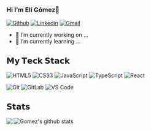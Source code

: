 ### Hi I’m Elí Gómez👋

[![Github](https://img.shields.io/badge/-Github-000?style=flat&logo=Github&logoColor=white)](https://github.com/wisdown)
[![Linkedin](https://img.shields.io/badge/-LinkedIn-blue?style=flat&logo=Linkedin&logoColor=white)](https://www.linkedin.com/in/eli-gomez-h-b236b0244/)
[![Gmail](https://img.shields.io/badge/-Gmail-c14438?style=flat&logo=Gmail&logoColor=white)](mailto:Gómez.Elí.blessedinyou@gmail.com)

- 🔭 I’m currently working on ...
- 🌱 I’m currently learning ...

## 𝗠𝘆 𝗧𝗲𝗰𝗸 𝗦𝘁𝗮𝗰𝗸

![HTML5](https://img.shields.io/badge/-HTML5-%23E44D27?style=flat-square&logo=html5&logoColor=ffffff)
![CSS3](https://img.shields.io/badge/-CSS3-%231572B6?style=flat-square&logo=css3)
![JavaScript](https://img.shields.io/badge/-JavaScript-%23F7DF1C?style=flat-square&logo=javascript&logoColor=000000&labelColor=%23F7DF1C&color=%23FFCE5A)
![TypeScript](https://img.shields.io/badge/-TypeScript-007ACC?style=flat-square&logo=typescript&logoColor=white)
![React](https://img.shields.io/badge/-React-%23282C34?style=flat-square&logo=react)



![Git](https://img.shields.io/badge/-Git-%23F05032?style=flat-square&logo=git&logoColor=%23ffffff)
![GitLab](https://img.shields.io/badge/-GitLab-FCA121?style=flat-square&logo=gitlab)
![VS Code](https://img.shields.io/badge/-VSCode-%23007ACC?style=flat-square&logo=visual-studio-code)


## 𝗦𝘁𝗮𝘁𝘀
<a href="#">
  <img align="left" src="https://github-readme-stats.anuraghazra1.vercel.app/api/top-langs/?username=wisdown&theme=radical"/>
</a>

![Gomez's github stats](https://github-readme-stats.vercel.app/api?username=wisdown&show_icons=true&theme=dracula)




<!--
**wisdown/wisdown** is a ✨ _special_ ✨ repository because its `README.md` (this file) appears on your GitHub profile.

Here are some ideas to get you started:

- 🔭 I’m currently working on ...
- 🌱 I’m currently learning ...
- 👯 I’m looking to collaborate on ...
- 🤔 I’m looking for help with ...
- 💬 Ask me about ...
- 📫 How to reach me: ...
- 😄 Pronouns: ...
- ⚡ Fun fact: ...
-->
